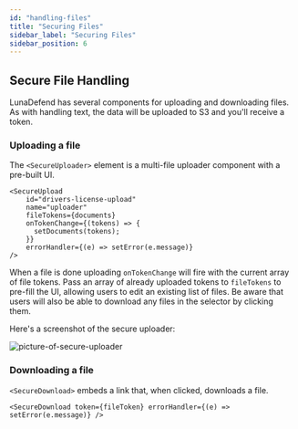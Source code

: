 ```yaml
---
id: "handling-files"
title: "Securing Files"
sidebar_label: "Securing Files"
sidebar_position: 6
---
```

<!--
  ~ Copyright by LunaSec (owned by Refinery Labs, Inc)
  ~
  ~ Licensed under the Creative Commons Attribution-ShareAlike 4.0 International
  ~ (the "License"); you may not use this file except in compliance with the
  ~ License. You may obtain a copy of the License at
  ~
  ~ https://creativecommons.org/licenses/by-sa/4.0/legalcode
  ~
  ~ See the License for the specific language governing permissions and
  ~ limitations under the License.
  ~
-->
## Secure File Handling

LunaDefend has several components for uploading and downloading files.  As with handling text, the data will be uploaded to
S3 and you'll receive a token.  

### Uploading a file
The `<SecureUploader>` element is a multi-file uploader component with a pre-built UI.  

```tsx
<SecureUpload
    id="drivers-license-upload"
    name="uploader"
    fileTokens={documents}
    onTokenChange={(tokens) => {
      setDocuments(tokens);
    }}
    errorHandler={(e) => setError(e.message)}
/>
```

When a file is done uploading `onTokenChange` will fire with the current array of file tokens.  Pass an array of already uploaded tokens to
`fileTokens` to pre-fill the UI, allowing users to edit an existing list of files.  Be aware that users will also be able to download any files
in the selector by clicking them. 

Here's a screenshot of the secure uploader:

![picture-of-secure-uploader](/img/secure-upload.png)

### Downloading a file 
`<SecureDownload>` embeds a link that, when clicked, downloads a file.  
```tsx
<SecureDownload token={fileToken} errorHandler={(e) => setError(e.message)} />
```

